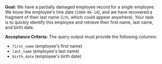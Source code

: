**Goal:** We have a partially damaged employee record for a _single_ employee. We know the employee's hire date (`1989-06-14`), and we have recovered a fragment of their last name (`ith`, which could appear anywhere). Your task is to quickly identify this employee and retrieve their first name, last name, and birth date.

**Acceptance Criteria:** The query output must provide the following columns:

- `first_name` (employee's first name)
- `last_name` (employee's last name)
- `birth_date` (employee's birth date)
